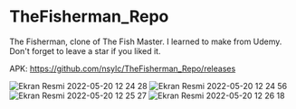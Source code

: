 # TheFisherman_Repo

 The Fisherman, clone of The Fish Master. I learned to make from Udemy. 
 Don't forget to leave a star if you liked it.
 
 APK: https://github.com/nsylc/TheFisherman_Repo/releases

![Ekran Resmi 2022-05-20 12 24 28](https://user-images.githubusercontent.com/84657074/169500870-1750cf70-fea8-4107-8c31-9a1e6284b032.png)
![Ekran Resmi 2022-05-20 12 24 56](https://user-images.githubusercontent.com/84657074/169500877-791c502e-9800-4eac-a0ec-26b6dcb16535.png)
![Ekran Resmi 2022-05-20 12 25 27](https://user-images.githubusercontent.com/84657074/169500883-97d290bb-73ae-4f36-b03f-0681285cfd3f.png)
![Ekran Resmi 2022-05-20 12 26 18](https://user-images.githubusercontent.com/84657074/169500889-0714423e-0ed3-4688-8ca4-474d40b30822.png)
